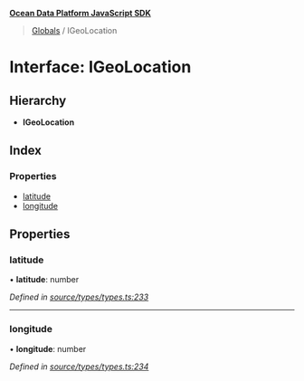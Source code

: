 **[Ocean Data Platform JavaScript SDK](../README.md)**

> [Globals](../README.md) / IGeoLocation

# Interface: IGeoLocation

## Hierarchy

* **IGeoLocation**

## Index

### Properties

* [latitude](igeolocation.md#latitude)
* [longitude](igeolocation.md#longitude)

## Properties

### latitude

•  **latitude**: number

*Defined in [source/types/types.ts:233](https://github.com/C4IROcean/ODP-sdk-js/blob/0525c32/source/types/types.ts#L233)*

___

### longitude

•  **longitude**: number

*Defined in [source/types/types.ts:234](https://github.com/C4IROcean/ODP-sdk-js/blob/0525c32/source/types/types.ts#L234)*
